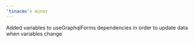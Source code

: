 ```yaml
---
'tinacms': minor
---
```


Added variables to useGraphqlForms dependencies in order to update data when variables change
